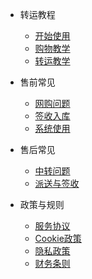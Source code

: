 - 转运教程

  - [开始使用](quickstart.md)
  - [购物教学](shoppingcourse.md)
  - [转运教学](transitcourse.md)

- 售前常见

  - [网购问题](shoppingques.md)
  - [签收入库](arrivalques.md)
  - [系统使用](systemques.md)

- 售后常见

  - [中转问题](transferques.md)
  - [派送与签收](deliveryques.md)

- 政策与规则

  - [服务协议](serviceagreement.md)
  - [Cookie政策](cookiepolicy.md)
  - [隐私政策](provicypolicy.md)
  - [财务条则](financialterm.md)

